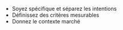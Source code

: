 - Soyez spécifique et séparez les intentions
- Définissez des critères mesurables
- Donnez le contexte marché
